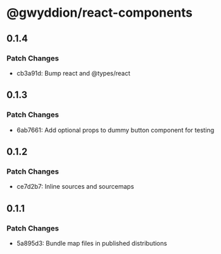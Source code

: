 # @gwyddion/react-components

## 0.1.4

### Patch Changes

- cb3a91d: Bump react and @types/react

## 0.1.3

### Patch Changes

- 6ab7661: Add optional props to dummy button component for testing

## 0.1.2

### Patch Changes

- ce7d2b7: Inline sources and sourcemaps

## 0.1.1

### Patch Changes

- 5a895d3: Bundle map files in published distributions
